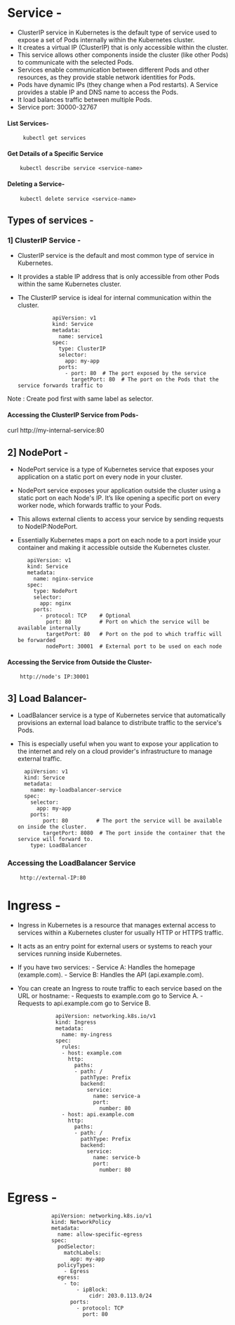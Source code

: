 # Service -
- ClusterIP service in Kubernetes is the default type of service used to expose a set of Pods internally within the Kubernetes cluster.
- It creates a virtual IP (ClusterIP) that is only accessible within the cluster.
- This service allows other components inside the cluster (like other Pods) to communicate with the selected Pods.
- Services enable communication between different Pods and other resources, as they provide stable network identities for Pods.
- Pods have dynamic IPs (they change when a Pod restarts). A Service provides a stable IP and DNS name to access the Pods.
- It load balances traffic between multiple Pods.
- Service port: 30000-32767

#### List Services-

         kubectl get services

####  Get Details of a Specific Service

        kubectl describe service <service-name>

#### Deleting a Service-

        kubectl delete service <service-name>




## Types of services -

### 1] ClusterIP Service -
- ClusterIP service is the default and most common type of service in Kubernetes.
- It provides a stable IP address that is only accessible from other Pods within the same Kubernetes cluster.
- The ClusterIP service is ideal for internal communication within the cluster.

         
                 apiVersion: v1
                 kind: Service
                 metadata:
                   name: service1
                 spec:
                   type: ClusterIP  
                   selector:
                     app: my-app  
                   ports:
                     - port: 80  # The port exposed by the service
                       targetPort: 80  # The port on the Pods that the service forwards traffic to
                     


Note : Create pod first with same label as selector.


#### Accessing the ClusterIP Service from Pods-

curl http://my-internal-service:80



## 2]  NodePort -
- NodePort service is a type of Kubernetes service that exposes your application on a static port on every node in your cluster.
- NodePort service exposes your application outside the cluster using a static port on each Node's IP. It’s like opening a specific port on every worker node, which forwards traffic to your Pods.
- This allows external clients to access your service by sending requests to NodeIP:NodePort.
- Essentially Kubernetes maps a port on each node to a port inside your container and making it accessible outside the Kubernetes cluster.

         apiVersion: v1
         kind: Service
         metadata:
           name: nginx-service
         spec:
           type: NodePort
           selector:
             app: nginx
           ports:
             - protocol: TCP    # Optional
               port: 80         # Port on which the service will be available internally
               targetPort: 80   # Port on the pod to which traffic will be forwarded
               nodePort: 30001  # External port to be used on each node
           


#### Accessing the Service from Outside the Cluster-

        http://node's IP:30001


## 3] Load Balancer-
- LoadBalancer service is a type of Kubernetes service that automatically provisions an external load balance to distribute traffic to the service's Pods.
- This is especially useful when you want to expose your application to the internet and rely on a cloud provider's infrastructure to manage external traffic.


        apiVersion: v1
        kind: Service
        metadata:
          name: my-loadbalancer-service
        spec:
          selector:
            app: my-app
          ports:
              port: 80         # The port the service will be available on inside the cluster.
              targetPort: 8080  # The port inside the container that the service will forward to.
          type: LoadBalancer   


### Accessing the LoadBalancer Service
        http://external-IP:80




# Ingress -
- Ingress in Kubernetes is a resource that manages external access to services within a Kubernetes cluster for usually HTTP or HTTPS traffic.
- It acts as an entry point for external users or systems to reach your services running inside Kubernetes.
- If you have two services:
       -  Service A: Handles the homepage (example.com).
       -  Service B: Handles the API (api.example.com).
- You can create an Ingress to route traffic to each service based on the URL or hostname:
       -  Requests to example.com go to Service A.
       -  Requests to api.example.com go to Service B.



                  apiVersion: networking.k8s.io/v1
                  kind: Ingress
                  metadata:
                    name: my-ingress
                  spec:
                    rules:
                    - host: example.com
                      http:
                        paths:
                        - path: /
                          pathType: Prefix
                          backend:
                            service:
                              name: service-a
                              port:
                                number: 80
                    - host: api.example.com
                      http:
                        paths:
                        - path: /
                          pathType: Prefix
                          backend:
                            service:
                              name: service-b
                              port:
                                number: 80
                    


# Egress -


                  apiVersion: networking.k8s.io/v1
                  kind: NetworkPolicy
                  metadata:
                    name: allow-specific-egress
                  spec:
                    podSelector:
                      matchLabels:
                        app: my-app
                    policyTypes:
                      - Egress
                    egress:
                      - to:
                          - ipBlock:
                              cidr: 203.0.113.0/24
                        ports:
                          - protocol: TCP
                            port: 80



  
